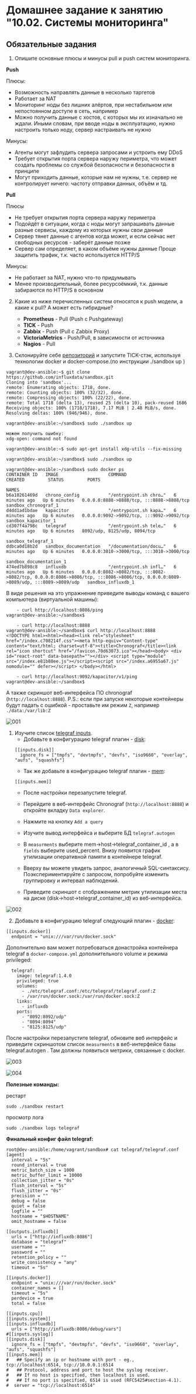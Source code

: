 # Домашнее задание к занятию "10.02. Системы мониторинга"

## Обязательные задания

1. Опишите основные плюсы и минусы pull и push систем мониторинга.

**Push**

Плюсы:
* Возможность направлять данные в несколько таргетов
* Работает за NAT
* Мониторинг ноды без лишних алёртов, при нестабильном или непостоянном доступе в сеть, например
* Можно получить данные с хостов, с которых мы их изначально не ждали. Иными словам, при вводе ноды в эксплуатацию, нужно настроить только ноду, сервер настраивать не нужно

Минусы:
* Агенты могут зафлудить сервера запросами и устроить ему DDoS
* Требует открытия порта сервера наружу периметра, что может создать проблемы со службой безопасности и безопасности в принципе
* Могут приходить данные, которые нам не нужны, т.е. сервер не контролирует ничего: частоту отправки данных, объём и тд.

**Pull**

Плюсы
* Не требует открытия порта сервера наружу периметра
* Подойдёт в ситуации, когда с ноды могут запрашивать данные разные сервисы, каждому из которых нужны свои данные
* Сервер тянет данные с агентов когда может, и если сейчас нет свободных ресурсов - заберёт данные позже
* Сервер сам определяет, в каком объёме нужны данные
Проще защитить трафик, т.к. часто используется HTTP/S

Минусы:
* Не работает за NAT, нужно что-то придумывать
* Менее производительный, более ресурсоёмкий, т.к. данные забираются по HTTP/S в основном

2. Какие из ниже перечисленных систем относятся к push модели, а какие к pull? А может есть гибридные?

    - **Prometheus** - Pull (Push с Pushgateway)
    - **TICK** - Push
    - **Zabbix** - Push (Pull с Zabbix Proxy)
    - **VictoriaMetrics** - Push/Pull, в зависимости от источника
    - **Nagios** - Pull

3. Склонируйте себе [репозиторий](https://github.com/influxdata/sandbox/tree/master) и запустите TICK-стэк, 
используя технологии docker и docker-compose.(по инструкции ./sandbox up )

```
vagrant@dev-ansible:~$ git clone https://github.com/influxdata/sandbox.git
Cloning into 'sandbox'...
remote: Enumerating objects: 1718, done.
remote: Counting objects: 100% (32/32), done.
remote: Compressing objects: 100% (22/22), done.
remote: Total 1718 (delta 13), reused 25 (delta 10), pack-reused 1686
Receiving objects: 100% (1718/1718), 7.17 MiB | 2.48 MiB/s, done.
Resolving deltas: 100% (946/946), done.

vagrant@dev-ansible:~/sandbox$ sudo ./sandbox up

можем получить ошибку: 
xdg-open: command not found

vagrant@dev-ansible:~$ sudo apt-get install xdg-utils --fix-missing

vagrant@dev-ansible:~/sandbox$ sudo ./sandbox up
```

```
vagrant@dev-ansible:~/sandbox$ sudo docker ps
CONTAINER ID   IMAGE                   COMMAND                  CREATED         STATUS         PORTS
                                                                                       NAMES
b6a10261469d   chrono_config           "/entrypoint.sh chro…"   6 minutes ago   Up 6 minutes   0.0.0.0:8888->8888/tcp, :::8888->8888/tcp                                                                                         sandbox_chronograf_1
d4dd1ad1bdae   kapacitor               "/entrypoint.sh kapa…"   6 minutes ago   Up 6 minutes   0.0.0.0:9092->9092/tcp, :::9092->9092/tcp                                                                                         sandbox_kapacitor_1
cd307f4a798c   telegraf                "/entrypoint.sh tele…"   6 minutes ago   Up 6 minutes   8092/udp, 8125/udp, 8094/tcp
                                                                                       sandbox_telegraf_1
ddbca0d18b2d   sandbox_documentation   "/documentation/docu…"   6 minutes ago   Up 6 minutes   0.0.0.0:3010->3000/tcp, :::3010->3000/tcp
                                                                                       sandbox_documentation_1
474ed7b898c8   influxdb                "/entrypoint.sh infl…"   6 minutes ago   Up 6 minutes   0.0.0.0:8082->8082/tcp, :::8082->8082/tcp, 0.0.0.0:8086->8086/tcp, :::8086->8086/tcp, 0.0.0.0:8089->8089/udp, :::8089->8089/udp   sandbox_influxdb_1
```

В виде решения на это упражнение приведите выводы команд с вашего компьютера (виртуальной машины):

```    
    - curl http://localhost:8086/ping
vagrant@dev-ansible:~/sandbox$
```        

```   
    - curl http://localhost:8888
vagrant@dev-ansible:~/sandbox$ curl http://localhost:8888
<!DOCTYPE html><html><head><link rel="stylesheet" href="/index.c708214f.css"><meta http-equiv="Content-type" content="text/html; charset=utf-8"><title>Chronograf</title><link rel="icon shortcut" href="/favicon.70d63073.ico"></head><body> <div id="react-root" data-basepath=""></div> <script type="module" src="/index.e81b88ee.js"></script><script src="/index.a6955a67.js" nomodule="" defer></script> </body></html>
```    

```    
    - curl http://localhost:9092/kapacitor/v1/ping
vagrant@dev-ansible:~/sandbox$
```

А также скриншот веб-интерфейса ПО chronograf (`http://localhost:8888`). 
P.S.: если при запуске некоторые контейнеры будут падать с ошибкой - проставьте им режим `Z`, например
`./data:/var/lib:Z`

![001](https://github.com/skurudo/devops-netology/blob/main/MTN-15%20-%20CI%2C%20%D0%BC%D0%BE%D0%BD%D0%B8%D1%82%D0%BE%D1%80%D0%B8%D0%BD%D0%B3%20%D0%B8%20%D1%83%D0%BF%D1%80%D0%B0%D0%B2%D0%BB%D0%B5%D0%BD%D0%B8%D0%B5%20%D0%BA%D0%BE%D0%BD%D1%84%D0%B8%D0%B3%D1%83%D1%80%D0%B0%D1%86%D0%B8%D1%8F%D0%BC%D0%B8/10.02/001.jpg)


1. Изучите список [telegraf inputs](https://github.com/influxdata/telegraf/tree/master/plugins/inputs).
    - Добавьте в конфигурацию telegraf плагин - [disk](https://github.com/influxdata/telegraf/tree/master/plugins/inputs/disk):
    ```
    [[inputs.disk]]
      ignore_fs = ["tmpfs", "devtmpfs", "devfs", "iso9660", "overlay", "aufs", "squashfs"]
    ```
    - Так же добавьте в конфигурацию telegraf плагин - [mem](https://github.com/influxdata/telegraf/tree/master/plugins/inputs/mem):
    ```
    [[inputs.mem]]
    ```
    - После настройки перезапустите telegraf.
 
    - Перейдите в веб-интерфейс Chronograf (`http://localhost:8888`) и откройте вкладку `Data explorer`.
    - Нажмите на кнопку `Add a query`
    - Изучите вывод интерфейса и выберите БД `telegraf.autogen`
    - В `measurments` выберите mem->host->telegraf_container_id , а в `fields` выберите used_percent. 
    Внизу появится график утилизации оперативной памяти в контейнере telegraf.
    - Вверху вы можете увидеть запрос, аналогичный SQL-синтаксису. 
    Поэкспериментируйте с запросом, попробуйте изменить группировку и интервал наблюдений.
    - Приведите скриншот с отображением
    метрик утилизации места на диске (disk->host->telegraf_container_id) из веб-интерфейса.  


![002](https://github.com/skurudo/devops-netology/blob/main/MTN-15%20-%20CI%2C%20%D0%BC%D0%BE%D0%BD%D0%B8%D1%82%D0%BE%D1%80%D0%B8%D0%BD%D0%B3%20%D0%B8%20%D1%83%D0%BF%D1%80%D0%B0%D0%B2%D0%BB%D0%B5%D0%BD%D0%B8%D0%B5%20%D0%BA%D0%BE%D0%BD%D1%84%D0%B8%D0%B3%D1%83%D1%80%D0%B0%D1%86%D0%B8%D1%8F%D0%BC%D0%B8/10.02/002.jpg)


2. Добавьте в конфигурацию telegraf следующий плагин - [docker](https://github.com/influxdata/telegraf/tree/master/plugins/inputs/docker):
```
[[inputs.docker]]
  endpoint = "unix:///var/run/docker.sock"
```

Дополнительно вам может потребоваться донастройка контейнера telegraf в `docker-compose.yml` дополнительного volume и 
режима privileged:

```
  telegraf:
    image: telegraf:1.4.0
    privileged: true
    volumes:
      - ./etc/telegraf.conf:/etc/telegraf/telegraf.conf:Z
      - /var/run/docker.sock:/var/run/docker.sock:Z
    links:
      - influxdb
    ports:
      - "8092:8092/udp"
      - "8094:8094"
      - "8125:8125/udp"
```

После настройки перезапустите telegraf, обновите веб интерфейс и приведите скриншотом список `measurments` в 
веб-интерфейсе базы telegraf.autogen . Там должны появиться метрики, связанные с docker.

![003](https://github.com/skurudo/devops-netology/blob/main/MTN-15%20-%20CI%2C%20%D0%BC%D0%BE%D0%BD%D0%B8%D1%82%D0%BE%D1%80%D0%B8%D0%BD%D0%B3%20%D0%B8%20%D1%83%D0%BF%D1%80%D0%B0%D0%B2%D0%BB%D0%B5%D0%BD%D0%B8%D0%B5%20%D0%BA%D0%BE%D0%BD%D1%84%D0%B8%D0%B3%D1%83%D1%80%D0%B0%D1%86%D0%B8%D1%8F%D0%BC%D0%B8/10.02/003.jpg)

![004](https://github.com/skurudo/devops-netology/blob/main/MTN-15%20-%20CI%2C%20%D0%BC%D0%BE%D0%BD%D0%B8%D1%82%D0%BE%D1%80%D0%B8%D0%BD%D0%B3%20%D0%B8%20%D1%83%D0%BF%D1%80%D0%B0%D0%B2%D0%BB%D0%B5%D0%BD%D0%B8%D0%B5%20%D0%BA%D0%BE%D0%BD%D1%84%D0%B8%D0%B3%D1%83%D1%80%D0%B0%D1%86%D0%B8%D1%8F%D0%BC%D0%B8/10.02/004.jpg)

**Полезные команды:**

рестарт
```
sudo ./sandbox restart
```

просмотр лога
```
sudo ./sandbox logs telegraf
```

**Финальный конфиг файл telegraf:**
```
root@dev-ansible:/home/vagrant/sandbox# cat telegraf/telegraf.conf
[agent]
  interval = "5s"
  round_interval = true
  metric_batch_size = 1000
  metric_buffer_limit = 10000
  collection_jitter = "0s"
  flush_interval = "5s"
  flush_jitter = "0s"
  precision = ""
  debug = false
  quiet = false
  logfile = ""
  hostname = "$HOSTNAME"
  omit_hostname = false

[[outputs.influxdb]]
  urls = ["http://influxdb:8086"]
  database = "telegraf"
  username = ""
  password = ""
  retention_policy = ""
  write_consistency = "any"
  timeout = "5s"

[[inputs.docker]]
  endpoint = "unix:///var/run/docker.sock"
  container_names = []
  timeout = "5s"
  perdevice = true
  total = false

[[inputs.cpu]]
[[inputs.system]]
[[inputs.influxdb]]
  urls = ["http://influxdb:8086/debug/vars"]
#[[inputs.syslog]]
[[inputs.disk]]
  ignore_fs = ["tmpfs", "devtmpfs", "devfs", "iso9660", "overlay", "aufs", "squashfs"]
[[inputs.mem]]
#   ## Specify an ip or hostname with port - eg., tcp://localhost:6514, tcp://10.0.0.1:6514
#   ## Protocol, address and port to host the syslog receiver.
#   ## If no host is specified, then localhost is used.
#   ## If no port is specified, 6514 is used (RFC5425#section-4.1).
#  server = "tcp://localhost:6514"
```